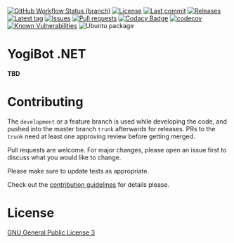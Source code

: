 [![GitHub Workflow Status (branch)](https://img.shields.io/github/workflow/status/Crazy-Marvin/yogibot-net/CI/development)](https://github.com/Crazy-Marvin/yogibot-net/actions)
[![License](https://img.shields.io/github/license/Crazy-Marvin/yogibot-net.svg)](https://github.com/Crazy-Marvin/yogibot-net/blob/development/LICENSE)
[![Last commit](https://img.shields.io/github/last-commit/Crazy-Marvin/yogibot-net.svg?style=flat)](https://github.com/Crazy-Marvin/yogibot-net/commits)
[![Releases](https://img.shields.io/github/downloads/Crazy-Marvin/yogibot-net/total.svg?style=flat)](https://github.com/Crazy-Marvin/yogibot-net/releases)
[![Latest tag](https://img.shields.io/github/tag/Crazy-Marvin/yogibot-net.svg?style=flat)](https://github.com/Crazy-Marvin/yogibot-net/tags)
[![Issues](https://img.shields.io/github/issues/Crazy-Marvin/yogibot-net.svg?style=flat)](https://github.com/Crazy-Marvin/yogibot-net/issues)
[![Pull requests](https://img.shields.io/github/issues-pr/Crazy-Marvin/yogibot-net.svg?style=flat)](https://github.com/Crazy-Marvin/yogibot-net/pulls)
[![Codacy Badge](https://app.codacy.com/project/badge/Grade/7dadc506c2df42a38c2ef733948f9492)](https://www.codacy.com/gh/Crazy-Marvin/yogibot-net/dashboard?utm_source=github.com&amp;utm_medium=referral&amp;utm_content=Crazy-Marvin/yogibot-net&amp;utm_campaign=Badge_Grade)
[![codecov](https://codecov.io/gh/Crazy-Marvin/yogibot-net/branch/master/graph/badge.svg)](https://codecov.io/gh/Crazy-Marvin/yogibot-net)
[![Known Vulnerabilities](https://snyk.io/test/github/Crazy-Marvin/yogibot-net/badge.svg?targetFile=app%2Fbuild.gradle)](https://snyk.io/test/github/Crazy-Marvin/yogibot-net?targetFile=app%2Fbuild.gradle)
![Ubuntu package](https://img.shields.io/ubuntu/v/yogibot)

# YogiBot .NET

__TBD__

# Contributing

The ```development``` or a feature branch is used while developing the code, and pushed into the master branch ```trunk``` afterwards for releases.
PRs to the ```trunk``` need at least one approving review before getting merged.

Pull requests are welcome. For major changes, please open an issue first to discuss what you would like to change.

Please make sure to update tests as appropriate.

Check out the [contribution guidelines](https://github.com/Crazy-Marvin/yogibot-net/blob/trunk/.github/CONTRIBUTING.md) for details please.

# License

[GNU General Public License 3](https://www.gnu.org/licenses/gpl-3.0.html)
